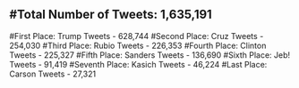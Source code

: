 #Total Number of Tweets: 1,635,191 
---
#First Place: Trump Tweets - 628,744
#Second Place: Cruz Tweets - 254,030
#Third Place: Rubio Tweets - 226,353
#Fourth Place: Clinton Tweets - 225,327
#Fifth Place: Sanders Tweets - 136,690
#Sixth Place: Jeb! Tweets - 91,419
#Seventh Place: Kasich Tweets - 46,224
#Last Place: Carson Tweets - 27,321

